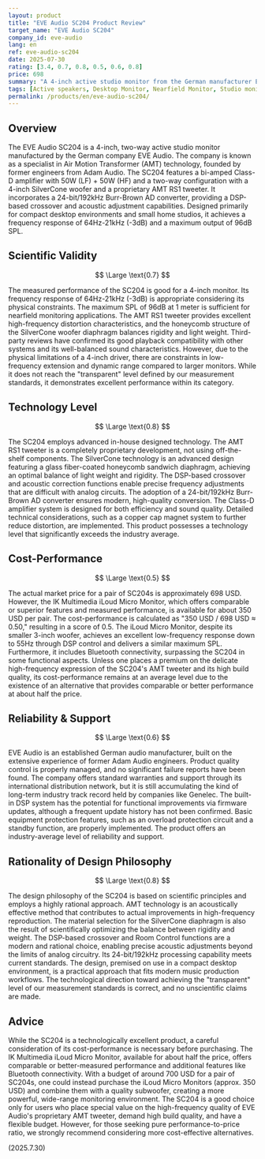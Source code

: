 ```yaml
---
layout: product
title: "EVE Audio SC204 Product Review"
target_name: "EVE Audio SC204"
company_id: eve-audio
lang: en
ref: eve-audio-sc204
date: 2025-07-30
rating: [3.4, 0.7, 0.8, 0.5, 0.6, 0.8]
price: 698
summary: "A 4-inch active studio monitor from the German manufacturer EVE Audio. It delivers high-quality sound with its AMT and SilverCone technologies, but its cost-performance is average due to the existence of competing products with comparable or better performance."
tags: [Active speakers, Desktop Monitor, Nearfield Monitor, Studio monitors]
permalink: /products/en/eve-audio-sc204/
---
```

## Overview

The EVE Audio SC204 is a 4-inch, two-way active studio monitor manufactured by the German company EVE Audio. The company is known as a specialist in Air Motion Transformer (AMT) technology, founded by former engineers from Adam Audio. The SC204 features a bi-amped Class-D amplifier with 50W (LF) + 50W (HF) and a two-way configuration with a 4-inch SilverCone woofer and a proprietary AMT RS1 tweeter. It incorporates a 24-bit/192kHz Burr-Brown AD converter, providing a DSP-based crossover and acoustic adjustment capabilities. Designed primarily for compact desktop environments and small home studios, it achieves a frequency response of 64Hz-21kHz (-3dB) and a maximum output of 96dB SPL.

## Scientific Validity

$$ \Large \text{0.7} $$

The measured performance of the SC204 is good for a 4-inch monitor. Its frequency response of 64Hz-21kHz (-3dB) is appropriate considering its physical constraints. The maximum SPL of 96dB at 1 meter is sufficient for nearfield monitoring applications. The AMT RS1 tweeter provides excellent high-frequency distortion characteristics, and the honeycomb structure of the SilverCone woofer diaphragm balances rigidity and light weight. Third-party reviews have confirmed its good playback compatibility with other systems and its well-balanced sound characteristics. However, due to the physical limitations of a 4-inch driver, there are constraints in low-frequency extension and dynamic range compared to larger monitors. While it does not reach the "transparent" level defined by our measurement standards, it demonstrates excellent performance within its category.

## Technology Level

$$ \Large \text{0.8} $$

The SC204 employs advanced in-house designed technology. The AMT RS1 tweeter is a completely proprietary development, not using off-the-shelf components. The SilverCone technology is an advanced design featuring a glass fiber-coated honeycomb sandwich diaphragm, achieving an optimal balance of light weight and rigidity. The DSP-based crossover and acoustic correction functions enable precise frequency adjustments that are difficult with analog circuits. The adoption of a 24-bit/192kHz Burr-Brown AD converter ensures modern, high-quality conversion. The Class-D amplifier system is designed for both efficiency and sound quality. Detailed technical considerations, such as a copper cap magnet system to further reduce distortion, are implemented. This product possesses a technology level that significantly exceeds the industry average.

## Cost-Performance

$$ \Large \text{0.5} $$

The actual market price for a pair of SC204s is approximately 698 USD. However, the IK Multimedia iLoud Micro Monitor, which offers comparable or superior features and measured performance, is available for about 350 USD per pair. The cost-performance is calculated as "350 USD / 698 USD ≈ 0.50," resulting in a score of 0.5. The iLoud Micro Monitor, despite its smaller 3-inch woofer, achieves an excellent low-frequency response down to 55Hz through DSP control and delivers a similar maximum SPL. Furthermore, it includes Bluetooth connectivity, surpassing the SC204 in some functional aspects. Unless one places a premium on the delicate high-frequency expression of the SC204's AMT tweeter and its high build quality, its cost-performance remains at an average level due to the existence of an alternative that provides comparable or better performance at about half the price.

## Reliability & Support

$$ \Large \text{0.6} $$

EVE Audio is an established German audio manufacturer, built on the extensive experience of former Adam Audio engineers. Product quality control is properly managed, and no significant failure reports have been found. The company offers standard warranties and support through its international distribution network, but it is still accumulating the kind of long-term industry track record held by companies like Genelec. The built-in DSP system has the potential for functional improvements via firmware updates, although a frequent update history has not been confirmed. Basic equipment protection features, such as an overload protection circuit and a standby function, are properly implemented. The product offers an industry-average level of reliability and support.

## Rationality of Design Philosophy

$$ \Large \text{0.8} $$

The design philosophy of the SC204 is based on scientific principles and employs a highly rational approach. AMT technology is an acoustically effective method that contributes to actual improvements in high-frequency reproduction. The material selection for the SilverCone diaphragm is also the result of scientifically optimizing the balance between rigidity and weight. The DSP-based crossover and Room Control functions are a modern and rational choice, enabling precise acoustic adjustments beyond the limits of analog circuitry. Its 24-bit/192kHz processing capability meets current standards. The design, premised on use in a compact desktop environment, is a practical approach that fits modern music production workflows. The technological direction toward achieving the "transparent" level of our measurement standards is correct, and no unscientific claims are made.

## Advice

While the SC204 is a technologically excellent product, a careful consideration of its cost-performance is necessary before purchasing. The IK Multimedia iLoud Micro Monitor, available for about half the price, offers comparable or better-measured performance and additional features like Bluetooth connectivity. With a budget of around 700 USD for a pair of SC204s, one could instead purchase the iLoud Micro Monitors (approx. 350 USD) and combine them with a quality subwoofer, creating a more powerful, wide-range monitoring environment. The SC204 is a good choice only for users who place special value on the high-frequency quality of EVE Audio's proprietary AMT tweeter, demand high build quality, and have a flexible budget. However, for those seeking pure performance-to-price ratio, we strongly recommend considering more cost-effective alternatives.

(2025.7.30)
